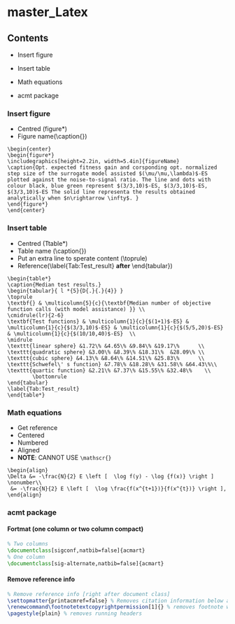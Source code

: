 # master_Latex
## Contents

- Insert figure 

- Insert table 

- Math equations

- acmt package 

### Insert figure 
- Centred (figure*)
- Figure name(\caption{})

```
\begin{center}
\begin{figure*}
\includegraphics[height=2.2in, width=5.4in]{figureName}
\caption{Opt. expected fitness gain and corsponding opt. normalized step size of the surrogate model assisted $(\mu/\mu,\lambda)$-ES plotted against the noise-to-signal ratio. The line and dots with colour black, blue green represent $(3/3,10)$-ES, $(3/3,10)$-ES, $(3/3,10)$-ES The solid line representa the results obtained analytically when $n\rightarrow \infty$. }
\end{figure*}
\end{center}
```

### Insert table 
- Centred (Ttable*)
- Table name (\caption{})
- Put an extra line to sperate content (\toprule)
- Reference(\label{Tab:Test_result} **after** \end{tabular})

```
\begin{table*} 
\caption{Median test results.}
\begin{tabular}{ l *{5}{D{.}{.}{4}} }
\toprule
\textbf{} & \multicolumn{5}{c}{\textbf{Median number of objective function calls (with model assistance) }} \\
\cmidrule(lr){2-6}
\textbf{Test functions} & \multicolumn{1}{c}{$(1+1)$-ES} & \multicolumn{1}{c}{$(3/3,10)$-ES} & \multicolumn{1}{c}{$(5/5,20)$-ES} & \multicolumn{1}{c}{$(10/10,40)$-ES}  \\
\midrule
\texttt{linear sphere} &1.72\% &4.65\% &9.84\% &19.17\%      \\
\texttt{quadratic sphere} &3.00\% &8.39\% &18.31\%  &28.09\% \\ 
\texttt{cubic sphere} &4.13\% &8.64\% &14.51\% &25.83\%      \\ 
\texttt{Schwefel\' s function} &7.78\% &18.28\% &31.58\% &64.43\%\\ 
\texttt{quartic function} &2.21\% &7.37\% &15.55\% &32.48\%    \\ 
        \bottomrule             
\end{tabular}
\label{Tab:Test_result}
\end{table*}
```


### Math equations
- Get reference 
- Centered
- Numbered 
- Aligned 
- **NOTE**: CANNOT USE `\mathscr{}`
```{tex}
\begin{align}
\Delta &= -\frac{N}{2} E \left [  \log f(y) - \log {f(x)} \right ] \nonumber\\
 &= -\frac{N}{2} E \left [  \log \frac{f(x^{t+1})}{f(x^{t})} \right ], 
\end{align}
```

### acmt package 
#### Fortmat (one column or two column compact)
```latex
% Two columns
\documentclass[sigconf,natbib=false]{acmart}
% One column
\documentclass[sig-alternate,natbib=false]{acmart}
```

#### Remove reference info 
```latex
% Remove reference info [right after document class]
\settopmatter{printacmref=false} % Removes citation information below abstract
\renewcommand\footnotetextcopyrightpermission[1]{} % removes footnote with conference information in first column
\pagestyle{plain} % removes running headers
```


